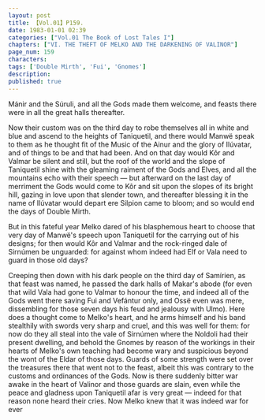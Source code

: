 ```yaml
---
layout: post
title: 【Vol.01】P159.
date: 1983-01-01 02:39
categories: ["Vol.01 The Book of Lost Tales I"]
chapters: ["VI. THE THEFT OF MELKO AND THE DARKENING OF VALINOR"]
page_num: 159
characters: 
tags: ['Double Mirth', 'Fui', 'Gnomes']
description: 
published: true
---
```


<p style="text-indent: 0;">
Mánir and the Súruli, and all the Gods made them welcome, and feasts there were in all the great halls thereafter.
</p>

Now their custom was on the third day to robe themselves all in white and blue and ascend to the heights of Taniquetil, and there would Manwë speak to them as he thought fit of the Music of the Ainur and the glory of Ilúvatar, and of things to be and that had been. And on that day would Kôr and Valmar be silent and still, but the roof of the world and the slope of Taniquetil shine with the gleaming raiment of the Gods and Elves, and all the mountains echo with their speech — but afterward on the last day of merriment the Gods would come to Kôr and sit upon the slopes of its bright hill, gazing in love upon that slender town, and thereafter blessing it in the name of Ilúvatar would depart ere Silpion came to bloom; and so would end the days of Double Mirth.

But in this fateful year Melko dared of his blasphemous heart to choose that very day of Manwë's speech upon Taniquetil for the carrying out of his designs; for then would Kôr and Valmar and the rock-ringed dale of Sirnúmen be unguarded: for against whom indeed had Elf or Vala need to guard in those old days?

Creeping then down with his dark people on the third day of Samírien, as that feast was named, he passed the dark halls of Makar's abode (for even that wild Vala had gone to Valmar to honour the time, and indeed all of the Gods went there saving Fui and Vefántur only, and Ossë even was mere, dissembling for those seven days his feud and jealousy with Ulmo). Here does a thought come to Melko's heart, and he arms himself and his band stealthily with swords very sharp and cruel, and this was well for them: for now do they all steal into the vale of Sirnúmen where the Noldoli had their present dwelling, and behold the Gnomes by reason of the workings in their hearts of Melko's own teaching had become wary and suspicious beyond the wont of the Eldar of those days. Guards of some strength were set over the treasures there that went not to the feast, albeit this was contrary to the customs and ordinances of the Gods. Now is there suddenly bitter war awake in the heart of Valinor and those guards are slain, even while the peace and gladness upon Taniquetil afar is very great — indeed for that reason none heard their cries. Now Melko knew that it was indeed war for ever


